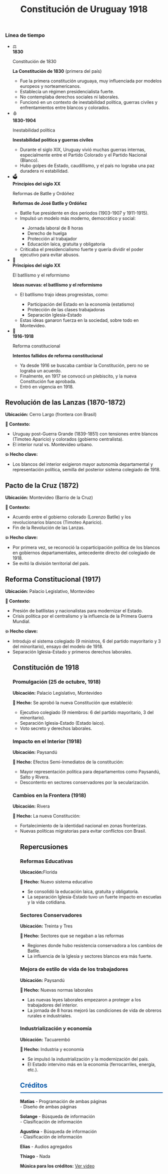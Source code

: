 <html lang="es">
<head>
  <meta charset="UTF-8">
  <meta name="viewport" content="width=device-width, initial-scale=1.0">

  <link rel="stylesheet" href="style.css">
</head>
<body>
  <header>
    <h1>Constitución de Uruguay 1918</h1>
  </header>
  <main>
    <div class="vertical-timeline">
      <h3>Línea de tiempo</h3>
      <ul class="timeline-list">
        <!-- Ítem 1 -->
        <li class="timeline-item">
          <div class="timeline-header">
            <span class="timeline-icon">⚖</span>
            <div>
              <strong>1830</strong>
              <p>Constitución de 1830</p>
            </div>
          </div>
          <div class="timeline-content">
            <p><strong>La Constitución de 1830</strong> (primera del país)</p>
            <ul>
              <li>Fue la primera constitución uruguaya, muy influenciada por modelos europeos y norteamericanos.</li>
              <li>Establecía un régimen presidencialista fuerte.</li>
              <li>No contemplaba derechos sociales ni laborales.</li>
              <li>Funcionó en un contexto de inestabilidad política, guerras civiles y enfrentamientos entre blancos y colorados.</li>
            </ul>
          </div>
        </li>
        <!-- Ítem 2 -->
        <li class="timeline-item">
          <div class="timeline-header">
            <span class="timeline-icon">🩸</span>
            <div>
              <strong>1830-1904</strong>
              <p>Inestabilidad política</p>
            </div>
          </div>
          <div class="timeline-content">
            <p><strong>Inestabilidad política y guerras civiles</strong></p>
            <ul>
              <li>Durante el siglo XIX, Uruguay vivió muchas guerras internas, especialmente entre el Partido Colorado y el Partido Nacional (Blanco).</li>
              <li>Hubo golpes de Estado, caudillismo, y el país no lograba una paz duradera ni estabilidad.</li>
            </ul>
          </div>
        </li>
        <!-- Ítem 3 -->
        <li class="timeline-item">
          <div class="timeline-header">
            <span class="timeline-icon">🗳</span>
            <div>
              <strong>Principios del siglo XX</strong>
              <p>Reformas de Batlle y Ordóñez</p>
            </div>
          </div>
          <div class="timeline-content">
            <p><strong>Reformas de José Batlle y Ordóñez</strong></p>
            <ul>
              <li>Batlle fue presidente en dos periodos (1903-1907 y 1911-1915).</li>
              <li>Impulsó un modelo más moderno, democrático y social:</li>
              <ul>
                <li>Jornada laboral de 8 horas</li>
                <li>Derecho de huelga</li>
                <li>Protección al trabajador</li>
                <li>Educación laica, gratuita y obligatoria</li>
              </ul>
              <li>Criticaba el presidencialismo fuerte y quería dividir el poder ejecutivo para evitar abusos.</li>
            </ul>
          </div>
        </li>
        <!-- Ítem 4 -->
        <li class="timeline-item">
          <div class="timeline-header">
            <span class="timeline-icon">🧠</span>
            <div>
              <strong>Principios del siglo XX</strong>
              <p>El batllismo y el reformismo</p>
            </div>
          </div>
          <div class="timeline-content">
            <p><strong>Ideas nuevas: el batllismo y el reformismo</strong></p>
            <ul>
              <li>El batllismo trajo ideas progresistas, como:</li>
              <ul>
                <li>Participación del Estado en la economía (estatismo)</li>
                <li>Protección de las clases trabajadoras</li>
                <li>Separación Iglesia-Estado</li>
              </ul>
              <li>Estas ideas ganaron fuerza en la sociedad, sobre todo en Montevideo.</li>
            </ul>
          </div>
        </li>
        <!-- Ítem 5 -->
        <li class="timeline-item">
          <div class="timeline-header">
            <span class="timeline-icon">📜</span>
            <div>
              <strong>1916-1918</strong>
              <p>Reforma constitucional</p>
            </div>
          </div>
          <div class="timeline-content">
            <p><strong>Intentos fallidos de reforma constitucional</strong></p>
            <ul>
              <li>Ya desde 1916 se buscaba cambiar la Constitución, pero no se lograba un acuerdo.</li>
              <li>Finalmente, en 1917 se convocó un plebiscito, y la nueva Constitución fue aprobada.</li>
              <li>Entró en vigencia en 1918.</li>
            </ul>
          </div>
        </li>
      </ul>
    </div>
    <div class="antecedentes-info">
      <h2>Revolución de las Lanzas (1870-1872)</h2>
      <p><strong>Ubicación:</strong> Cerro Largo (frontera con Brasil)</p>
      <p><strong>📜 Contexto:</strong></p>
      <ul>
        <li>Uruguay post-Guerra Grande (1839-1851) con tensiones entre blancos (Timoteo Aparicio) y colorados (gobierno centralista).</li>
        <li>El interior rural vs. Montevideo urbano.</li>
      </ul>
      <p><strong>💥 Hecho clave:</strong></p>
      <ul>
        <li>Los blancos del interior exigieron mayor autonomía departamental y representación política, semilla del posterior sistema colegiado de 1918.</li>
      </ul>
      <h2>Pacto de la Cruz (1872)</h2>
      <p><strong>Ubicación:</strong> Montevideo (Barrio de la Cruz)</p>
      <p><strong>📜 Contexto:</strong></p>
      <ul>
        <li>Acuerdo entre el gobierno colorado (Lorenzo Batlle) y los revolucionarios blancos (Timoteo Aparicio).</li>
        <li>Fin de la Revolución de las Lanzas.</li>
      </ul>
      <p><strong>💥 Hecho clave:</strong></p>
      <ul>
        <li>Por primera vez, se reconoció la coparticipación política de los blancos en gobiernos departamentales, antecedente directo del colegiado de 1918.</li>
        <li>Se evitó la división territorial del país.</li>
      </ul>
      <h2>Reforma Constitucional (1917)</h2>
      <p><strong>Ubicación:</strong> Palacio Legislativo, Montevideo</p>
      <p><strong>📜 Contexto:</strong></p>
      <ul>
        <li>Presión de batllistas y nacionalistas para modernizar el Estado.</li>
        <li>Crisis política por el centralismo y la influencia de la Primera Guerra Mundial.</li>
      </ul>
      <p><strong>💥 Hecho clave:</strong></p>
      <ul>
        <li>Introdujo el sistema colegiado (9 ministros, 6 del partido mayoritario y 3 del minoritario), ensayo del modelo de 1918.</li>
        <li>Separación Iglesia-Estado y primeros derechos laborales.</li>
        <h2>Constitución de 1918</h2>
<h3>Promulgación (25 de octubre, 1918)</h3>
<p><strong>Ubicación:</strong> Palacio Legislativo, Montevideo</p>
<p><strong>📜 Hecho:</strong> Se aprobó la nueva Constitución que estableció:</p>
<ul>
  <li>Ejecutivo colegiado (9 miembros: 6 del partido mayoritario, 3 del minoritario).</li>
  <li>Separación Iglesia-Estado (Estado laico).</li>
  <li>Voto secreto y derechos laborales.</li>
</ul>

<h3>Impacto en el Interior (1918)</h3>
<p><strong>Ubicación:</strong> Paysandú</p>
<p><strong>📜 Hecho:</strong> Efectos Semi-Inmediatos de la constitución:</p>
<ul>
  <li>Mayor representación política para departamentos como Paysandú, Salto y Rivera.</li>
  <li>Descontento en sectores conservadores por la secularización.</li>
</ul>

<h3>Cambios en la Frontera (1918)</h3>
<p><strong>Ubicación:</strong> Rivera</p>
<p><strong>📜 Hecho:</strong> La nueva Constitución:</p>
<ul>
  <li>Fortalecimiento de la identidad nacional en zonas fronterizas.</li>
  <li>Nuevas políticas migratorias para evitar conflictos con Brasil.</li>
  <h2>Repercusiones</h2>

<h3>Reformas Educativas</h3>
<p><strong>Ubicación:</strong>Florida</p>
<p><strong>📜 Hecho:</strong> Nuevo sistema educativo</p>
<ul>
  <li>Se consolidó la educación laica, gratuita y obligatoria.</li>
  <li>La separación Iglesia-Estado tuvo un fuerte impacto en escuelas y la vida cotidiana.</li>
</ul>

<h3>Sectores Conservadores</h3>
<p><strong>Ubicación:</strong> Treinta y Tres</p>
<p><strong>📜 Hecho:</strong> Sectores que se negaban a las reformas</p>
<ul>
  <li>Regiones donde hubo resistencia conservadora a los cambios de Batlle.</li>
  <li>La influencia de la Iglesia y sectores blancos era más fuerte.</li>
</ul>

<h3>Mejora de estilo de vida de los trabajadores</h3>
<p><strong>Ubicación:</strong> Paysandú</p>
<p><strong>📜 Hecho:</strong> Nuevas normas laborales</p>
<ul>
  <li>Las nuevas leyes laborales empezaron a proteger a los trabajadores del interior.</li>
  <li>La jornada de 8 horas mejoró las condiciones de vida de obreros rurales e industriales.</li>
</ul>

<h3>Industrialización y economía</h3>
<p><strong>Ubicación:</strong> Tacuarembó</p>
<p><strong>📜 Hecho:</strong> Industria y economía</p>
<ul>
  <li>Se impulsó la industrialización y la modernización del país.</li>
  <li>El Estado intervino más en la economía (ferrocarriles, energía, etc.).</li>
</ul>

<div class="credits">
  <h2 style="color: #0057a8; border-bottom: 2px solid #0057a8; padding-bottom: 10px;">Créditos</h2>
  <p><strong>Matias</strong> - Programación de ambas páginas<br> - Diseño de ambas páginas</p>
  <p><strong>Solange</strong> - Búsqueda de información<br> - Clasificación de información</p>
  <p><strong>Agustina</strong> - Búsqueda de información<br> - Clasificación de información</p>
  <p><strong>Elias</strong> - Audios agregados</p>
  <p><strong>Thiago</strong> - Nada</p>
 <p><strong>Música para los créditos:</strong> <a href="https://www.youtube.com/watch?v=dQw4w9WgXcQ" target="_blank">Ver video</a></p>
</div>
